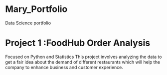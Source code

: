 # Mary_Portfolio
Data Science portfolio

# Project 1 :FoodHub Order Analysis
Focused on Python and Statistics
This project involves analyzing the data to get a fair idea about the demand of different restaurants which will help the company to enhance business and customer experience.
